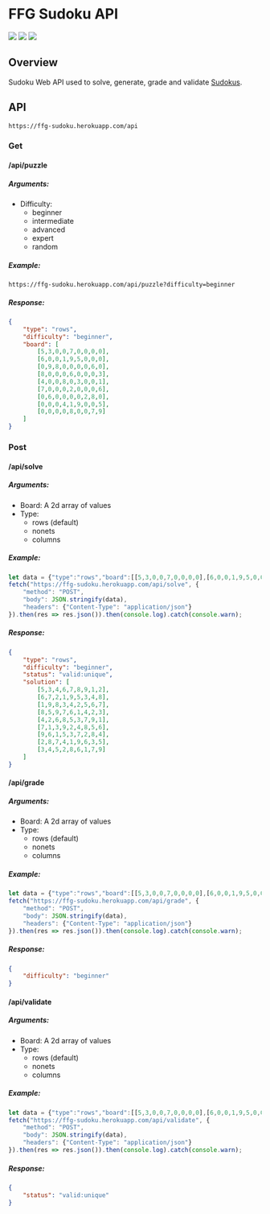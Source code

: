 # FFG Sudoku API
![](https://upload.wikimedia.org/wikipedia/commons/thumb/e/e0/Sudoku_Puzzle_by_L2G-20050714_standardized_layout.svg/250px-Sudoku_Puzzle_by_L2G-20050714_standardized_layout.svg.png)
![](https://i.imgur.com/A2mmGSk.png)
![](https://upload.wikimedia.org/wikipedia/commons/thumb/1/12/Sudoku_Puzzle_by_L2G-20050714_solution_standardized_layout.svg/250px-Sudoku_Puzzle_by_L2G-20050714_solution_standardized_layout.svg.png)
## Overview
Sudoku Web API used to solve, generate, grade and validate [Sudokus](https://en.wikipedia.org/wiki/Sudoku).
## API
`https://ffg-sudoku.herokuapp.com/api`
### Get
#### /api/puzzle
##### Arguments:
- Difficulty:
    * beginner
    * intermediate
    * advanced
    * expert
    * random
##### Example:
`https://ffg-sudoku.herokuapp.com/api/puzzle?difficulty=beginner`
##### Response:
```json
{
    "type": "rows",
    "difficulty": "beginner",
    "board": [
        [5,3,0,0,7,0,0,0,0],
        [6,0,0,1,9,5,0,0,0],
        [0,9,8,0,0,0,0,6,0],
        [8,0,0,0,6,0,0,0,3],
        [4,0,0,8,0,3,0,0,1],
        [7,0,0,0,2,0,0,0,6],
        [0,6,0,0,0,0,2,8,0],
        [0,0,0,4,1,9,0,0,5],
        [0,0,0,0,8,0,0,7,9]
    ]
}
```
### Post
#### /api/solve
##### Arguments:
- Board: A 2d array of values
- Type:
    * rows (default)
    * nonets
    * columns
##### Example:
```js
let data = {"type":"rows","board":[[5,3,0,0,7,0,0,0,0],[6,0,0,1,9,5,0,0,0],[0,9,8,0,0,0,0,6,0],[8,0,0,0,6,0,0,0,3],[4,0,0,8,0,3,0,0,1],[7,0,0,0,2,0,0,0,6],[0,6,0,0,0,0,2,8,0],[0,0,0,4,1,9,0,0,5],[0,0,0,0,8,0,0,7,9]]};
fetch("https://ffg-sudoku.herokuapp.com/api/solve", {
    "method": "POST",
    "body": JSON.stringify(data),
    "headers": {"Content-Type": "application/json"}
}).then(res => res.json()).then(console.log).catch(console.warn);
```
##### Response:
```json
{
    "type": "rows",
    "difficulty": "beginner",
    "status": "valid:unique",
    "solution": [
        [5,3,4,6,7,8,9,1,2],
        [6,7,2,1,9,5,3,4,8],
        [1,9,8,3,4,2,5,6,7],
        [8,5,9,7,6,1,4,2,3],
        [4,2,6,8,5,3,7,9,1],
        [7,1,3,9,2,4,8,5,6],
        [9,6,1,5,3,7,2,8,4],
        [2,8,7,4,1,9,6,3,5],
        [3,4,5,2,8,6,1,7,9]
    ]
}
```
#### /api/grade
##### Arguments:
- Board: A 2d array of values
- Type:
    * rows (default)
    * nonets
    * columns
##### Example:
```js
let data = {"type":"rows","board":[[5,3,0,0,7,0,0,0,0],[6,0,0,1,9,5,0,0,0],[0,9,8,0,0,0,0,6,0],[8,0,0,0,6,0,0,0,3],[4,0,0,8,0,3,0,0,1],[7,0,0,0,2,0,0,0,6],[0,6,0,0,0,0,2,8,0],[0,0,0,4,1,9,0,0,5],[0,0,0,0,8,0,0,7,9]]};
fetch("https://ffg-sudoku.herokuapp.com/api/grade", {
    "method": "POST",
    "body": JSON.stringify(data),
    "headers": {"Content-Type": "application/json"}
}).then(res => res.json()).then(console.log).catch(console.warn);
```
##### Response:
```json
{
    "difficulty": "beginner"
}
```
#### /api/validate
##### Arguments:
- Board: A 2d array of values
- Type:
    * rows (default)
    * nonets
    * columns
##### Example:
```js
let data = {"type":"rows","board":[[5,3,0,0,7,0,0,0,0],[6,0,0,1,9,5,0,0,0],[0,9,8,0,0,0,0,6,0],[8,0,0,0,6,0,0,0,3],[4,0,0,8,0,3,0,0,1],[7,0,0,0,2,0,0,0,6],[0,6,0,0,0,0,2,8,0],[0,0,0,4,1,9,0,0,5],[0,0,0,0,8,0,0,7,9]]};
fetch("https://ffg-sudoku.herokuapp.com/api/validate", {
    "method": "POST",
    "body": JSON.stringify(data),
    "headers": {"Content-Type": "application/json"}
}).then(res => res.json()).then(console.log).catch(console.warn);
```
##### Response:
```json
{
    "status": "valid:unique"
}
```
